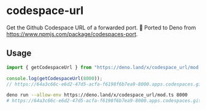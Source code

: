 # codespace-url
Get the Github Codespace URL of a forwarded port. 🦕
Ported to Deno from https://www.npmjs.com/package/codespaces-port. 

## Usage

```typescript
import { getCodespaceUrl } from "https://deno.land/x/codespace_url/mod.ts";

console.log(getCodespaceUrl(8000));
// https://64a3c66c-e6d2-47d5-acfa-f6198f6b7ea9-8000.apps.codespaces.githubusercontent.com
```

```bash
deno run --allow-env https://deno.land/x/codespace_url/mod.ts 8000
# https://64a3c66c-e6d2-47d5-acfa-f6198f6b7ea9-8000.apps.codespaces.githubusercontent.com
```